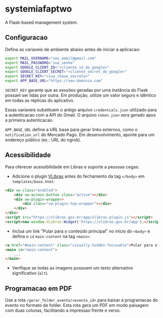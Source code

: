 # systemiafaptwo

A Flask-based management system.

## Configuracao

Defina as variaveis de ambiente abaixo antes de iniciar a aplicacao:

```bash
export MAIL_USERNAME="seu_email@gmail.com"
export MAIL_PASSWORD="sua_senha"
export GOOGLE_CLIENT_ID="<cliente_id_do_google>"
export GOOGLE_CLIENT_SECRET="<cliente_secret_do_google>"
export SECRET_KEY="<sua_chave_secreta>"
export APP_BASE_URL="https://seu-dominio.com"
```

`SECRET_KEY` garante que as sessões geradas por uma instância do Flask possam
ser lidas por outra. Em produção, utilize um valor seguro e idêntico em todas as
réplicas do aplicativo.

Essas variaveis substituem o antigo arquivo `credentials.json` utilizado para a
autenticacao com a API do Gmail. O arquivo `token.json` sera gerado apos a
primeira autenticacao.

`APP_BASE_URL` define a URL base para gerar links externos, como o `notification_url` do Mercado Pago. Em desenvolvimento, aponte para um endereço público (ex.: URL do ngrok).

## Acessibilidade

Para oferecer acessibilidade em Libras e suporte a pessoas cegas:

- Adicione o plugin [VLibras](https://www.gov.br/governodigital/pt-br/vlibras) antes do fechamento da tag `</body>` em `templates/base.html`:

```html
<div vw class="enabled">
    <div vw-access-button class="active"></div>
    <div vw-plugin-wrapper>
        <div class="vw-plugin-top-wrapper"></div>
    </div>
</div>
<script src="https://vlibras.gov.br/app/vlibras-plugin.js"></script>
<script>new window.VLibras.Widget('https://vlibras.gov.br/app');</script>
```

- Inclua um link "Pular para o conteúdo principal" no início do `<body>` e defina o `id` `main-content` na tag `<main>`:

```html
<a href="#main-content" class="visually-hidden-focusable">Pular para o conteúdo principal</a>
<main id="main-content">
    ...
</main>
```

- Verifique se todas as imagens possuem um texto alternativo significativo (`alt`).

## Programacao em PDF

Use a rota `/gerar_folder_evento/<evento_id>` para baixar a programacao do evento no formato de folder. Esta rota gera um PDF em modo paisagem com duas colunas, facilitando a impressao frente e verso.
